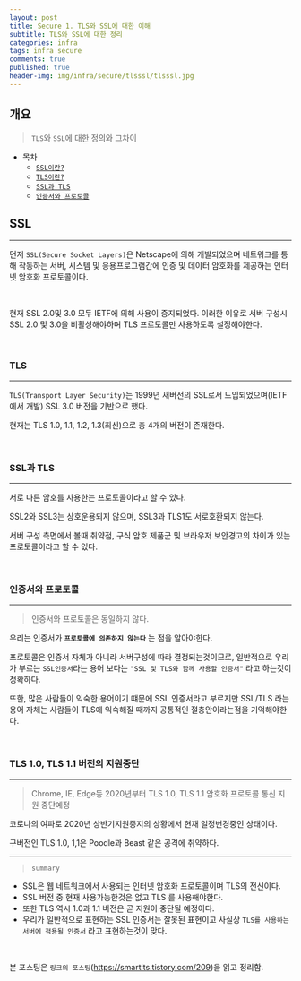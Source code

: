 ```yaml
---
layout: post
title: Secure 1. TLS와 SSL에 대한 이해
subtitle: TLS와 SSL에 대한 정리
categories: infra
tags: infra secure
comments: true
published: true
header-img: img/infra/secure/tlsssl/tlsssl.jpg
---
```


## 개요
> `TLS`와 `SSL`에 대한 정의와 그차이
  
- 목차
	- [`SSL이란?`](#SSL)
	- [`TLS이란?`](#TLS)
	- [`SSL과 TLS`](#ssl과-tls)
	- [`인증서와 프로토콜`](#인증서와-프로토콜)
  
## SSL
---
먼저 `SSL(Secure Socket Layers)`은 Netscape에 의해 개발되었으며 네트워크를 통해 작동하는 서버, 시스템 및 응용프로그램간에 인증 및 데이터 암호화를 제공하는 인터넷 암호화 프로토콜이다.

<br>

현재 SSL 2.0및 3.0 모두 IETF에 의해 사용이 중지되었다. 이러한 이유로 서버 구성시 SSL 2.0 및 3.0을 비활성해야하며 TLS 프로토콜만 사용하도록 설정해야한다.

<br>

### TLS
---

`TLS(Transport Layer Security)`는 1999년 새버전의 SSL로서 도입되었으며(IETF에서 개발) SSL 3.0 버전을 기반으로 했다.

현재는 TLS 1.0, 1.1, 1.2, 1.3(최신)으로 총 4개의 버전이 존재한다.

<br>

### SSL과 TLS

---

서로 다른 암호를 사용한는 프로토콜이라고 할 수 있다.

SSL2와 SSL3는 상호운용되지 않으며, SSL3과 TLS1도 서로호환되지 않는다.

서버 구성 측면에서 볼때 취약점, 구식 암호 제품군 및 브라우저 보안경고의 차이가 있는 프로토콜이라고 할 수 있다.

<br>

### 인증서와 프로토콜
---

> 인증서와 프로토콜은 동일하지 않다.

우리는 인증서가 **`프로토콜에 의존하지 않는다`** 는 점을 알아야한다.

프로토콜은 인증서 자체가 아니라 서버구성에 따라 결정되는것이므로, 일반적으로 우리가 부르는 `SSL인증서`라는 용어 보다는 `"SSL 및 TLS와 함께 사용할 인증서"` 라고 하는것이 정확하다.

또한, 많은 사람들이 익숙한 용어이기 떄문에 SSL 인증서라고 부르지만 SSL/TLS 라는 용어 자체는 사람들이 TLS에 익숙해질 때까지 공통적인 절충안이라는점을 기억해야한다.

<br>

### TLS 1.0, TLS 1.1 버전의 지원중단

---

> Chrome, IE, Edge등 2020년부터 TLS 1.0, TLS 1.1 암호화 프로토콜 통신 지원 중단예정

코로나의 여파로 2020년 상반기지원중지의 상황에서 현재 일정변경중인 상태이다.

구버전인 TLS 1.0, 1,1은 Poodle과 Beast 같은 공격에 취약하다.


---

> `summary`

- SSL은 웹 네트워크에서 사용되는 인터넷 암호화 프로토콜이며 TLS의 전신이다.
- SSL 버전 중 현재 사용가능한것은 없고 TLS 를 사용해야한다.
- 또한 TLS 역시 1.0과 1.1 버전은 곧 지원이 중단될 예정이다.
- 우리가 일반적으로 표현하는 SSL 인증서는 잘못된 표현이고 사실상 `TLS를 사용하는 서버에 적용될 인증서` 라고 표현하는것이 맞다.

<br>

본 포스팅은 `링크의 포스팅`(https://smartits.tistory.com/209)을 읽고 정리함.